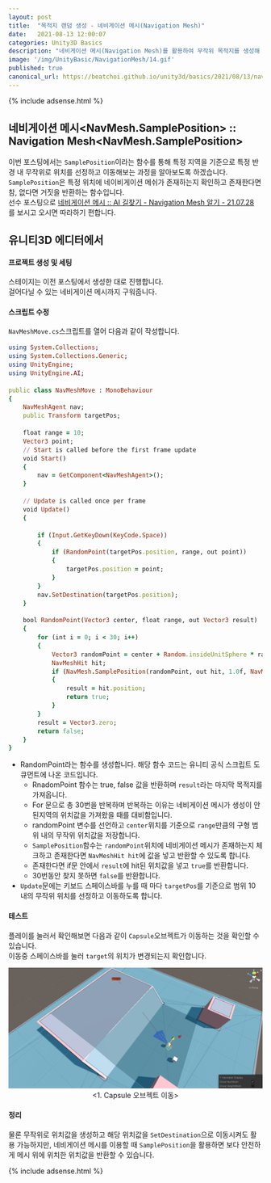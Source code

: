 ```yaml
---
layout: post
title:  "목적지 랜덤 생성 - 네비게이션 메시(Navigation Mesh)"
date:   2021-08-13 12:00:07
categories: Unity3D Basics
description: "네비게이션 메시(Navigation Mesh)를 활용하여 무작위 목적지를 생성해 봅니다."
image: '/img/UnityBasic/NavigationMesh/14.gif'
published: true
canonical_url: https://beatchoi.github.io/unity3d/basics/2021/08/13/navigationmesh2/
---
```

  
  
  {% include adsense.html %}
  
  
## 네비게이션 메시<NavMesh.SamplePosition> :: Navigation Mesh<NavMesh.SamplePosition>  
이번 포스팅에서는 `SamplePosition`이라는 함수를 통해 특정 지역을 기준으로 특정 반경 내 무작위로 위치를 선정하고 이동해보는 과정을 알아보도록 하겠습니다.  
`SamplePosition`은 특정 위치에 네이비게이션 메쉬가 존재하는지 확인하고 존재한다면 참, 없다면 거짓을 반환하는 함수입니다.  
선수 포스팅으로 [네비게이션 메시 :: AI 길찾기 - Navigation Mesh 알기     - 21.07.28](https://beatchoi.github.io/unity3d/basics/2021/07/28/navigationmesh/) 를 보시고 오시면 따라하기 편합니다.  
  
## 유니티3D 에디터에서  
#### 프로젝트 생성 및 세팅
스테이지는 이전 포스팅에서 생성한 대로 진행합니다.  
걸어다닐 수 있는 네비게이션 메시까지 구워줍니다. 
   
   
#### 스크립트 수정   
`NavMeshMove.cs`스크립트를 열어 다음과 같이 작성합니다.  

```ruby
using System.Collections;
using System.Collections.Generic;
using UnityEngine;
using UnityEngine.AI;

public class NavMeshMove : MonoBehaviour
{
    NavMeshAgent nav;
    public Transform targetPos;

    float range = 10;
    Vector3 point;
    // Start is called before the first frame update
    void Start()
    {
        nav = GetComponent<NavMeshAgent>();
    }

    // Update is called once per frame
    void Update()
    {

        if (Input.GetKeyDown(KeyCode.Space))
        {
            if (RandomPoint(targetPos.position, range, out point))
            {
                targetPos.position = point;
            }
        }
        nav.SetDestination(targetPos.position);
    }

    bool RandomPoint(Vector3 center, float range, out Vector3 result)
    {
        for (int i = 0; i < 30; i++)
        {
            Vector3 randomPoint = center + Random.insideUnitSphere * range;
            NavMeshHit hit;
            if (NavMesh.SamplePosition(randomPoint, out hit, 1.0f, NavMesh.AllAreas))
            {
                result = hit.position;
                return true;
            }
        }
        result = Vector3.zero;
        return false;
    }
}

```
  
* RandomPoint라는 함수를 생성합니다. 해당 함수 코드는 유니티 공식 스크립트 도큐먼트에 나온 코드입니다.  
  * RnadomPoint 함수는 true, false 값을 반환하며 `result`라는 마지막 목적지를 가져옵니다.  
  * For 문으로 총 30번을 반복하며 반복하는 이유는 네비게이션 메시가 생성이 안된지역의 위치값을 가져왔을 때를 대비함입니다.  
  * randomPoint 변수를 선언하고 `center`위치를 기준으로 `range`만큼의 구형 범위 내의 무작위 위치값을 저장합니다.  
  * `SamplePosition`함수는 `randomPoint`위치에 네비게이션 메시가 존재하는지 체크하고 존재한다면 `NavMeshHit hit`에 값을 넣고 반환할 수 있도록 합니다.  
  * 존재한다면 if문 안에서 `result`에 hit된 위치값을 넣고 `true`를 반환합니다.  
  * 30번동안 찾지 못하면 `false`를 반환합니다.  
* `Update`문에는 키보드 스페이스바를 누를 때 마다 `targetPos`를 기준으로 범위 10 내의 무작위 위치를 선정하고 이동하도록 합니다.  
  
  
#### 테스트
  
플레이를 눌러서 확인해보면 다음과 같이 `Capsule`오브젝트가 이동하는 것을 확인할 수 있습니다.  
이동중 스페이스바를 눌러 `target`의 위치가 변경되는지 확인합니다.  
<p align="center"><img src="/img/UnityBasic/NavigationMesh/14.gif"><br/>
<1. Capsule 오브젝트 이동></p>
     
   
#### 정리
물론 무작위로 위치값을 생성하고 해당 위치값을 `SetDestination`으로 이동시켜도 활용 가능하지만, 네비게이션 메시를 이용할 때 `SamplePosition`을 활용하면 보다 안전하게 메시 위에 위치한 위치값을 반환할 수 있습니다.  
  
   
   
  {% include adsense.html %}
  
  



